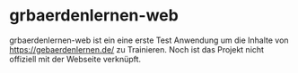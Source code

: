 # grbaerdenlernen-web
grbaerdenlernen-web ist ein eine erste Test Anwendung um die Inhalte von https://gebaerdenlernen.de/ zu Trainieren. Noch ist das Projekt nicht offiziell mit der Webseite verknüpft.  
